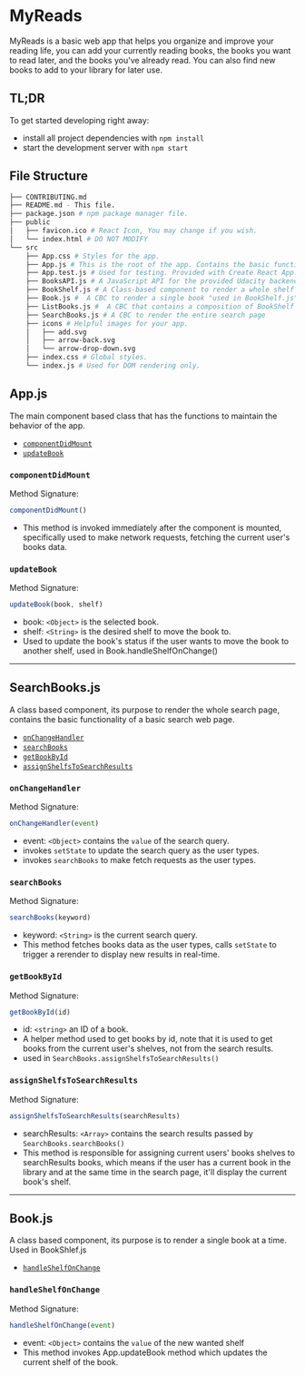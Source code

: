 # MyReads
MyReads is a basic web app that helps you organize and improve your reading life, you can add your currently reading books, the books you want to read later, and the books you've already read. You can also find new books to add to your library for later use.  

## TL;DR

To get started developing right away:

* install all project dependencies with `npm install`
* start the development server with `npm start`

## File Structure
```bash
├── CONTRIBUTING.md
├── README.md - This file.
├── package.json # npm package manager file. 
├── public
│   ├── favicon.ico # React Icon, You may change if you wish.
│   └── index.html # DO NOT MODIFY
└── src
    ├── App.css # Styles for the app.
    ├── App.js # This is the root of the app. Contains the basic functionallity of the app.
    ├── App.test.js # Used for testing. Provided with Create React App.
    ├── BooksAPI.js # A JavaScript API for the provided Udacity backend. 
    ├── BookShelf.js # A Class-based component to render a whole shelf section
    ├── Book.js #  A CBC to render a single book "used in BookShelf.js"
    ├── ListBooks.js #  A CBC that contains a composition of BookShelf components that has Books in it, used on homepage
    ├── SearchBooks.js # A CBC to render the entire search page
    ├── icons # Helpful images for your app.
    │   ├── add.svg
    │   ├── arrow-back.svg
    │   └── arrow-drop-down.svg
    ├── index.css # Global styles. 
    └── index.js # Used for DOM rendering only.
```

## App.js

The main component based class that has the functions to maintain the behavior of the app.

* [`componentDidMount`](#componentDidMount)
* [`updateBook`](#updateBook)

### `componentDidMount`

Method Signature:

```js
componentDidMount()
```

* This method is invoked immediately after the component is mounted, specifically used to make network requests, fetching the current user's books data. 

### `updateBook`

Method Signature:

```js
updateBook(book, shelf)
```

* book: `<Object>` is the selected book.
* shelf: `<String>` is the desired shelf to move the book to.
* Used to update the book's status if the user wants to move the book to another shelf, used in Book.handleShelfOnChange()

--------------------------------------------------------------------------------------------------------

## SearchBooks.js

A class based component, its purpose to render the whole search page, contains the basic functionality of a basic search web page.

* [`onChangeHandler`](#onChangeHandler)
* [`searchBooks`](#searchBooks)
* [`getBookById`](#getBookById)
* [`assignShelfsToSearchResults`](#assignShelfsToSearchResults)


### `onChangeHandler`

Method Signature:

```js
onChangeHandler(event)
```

* event: `<Object>` contains the `value` of the search query.
* invokes `setState` to update the search query as the user types.
* invokes `searchBooks` to make fetch requests as the user types.

### `searchBooks`

Method Signature:

```js
searchBooks(keyword)
```

* keyword: `<String>` is the current search query.
* This method fetches books data as the user types, calls `setState` to trigger a rerender to display new results in real-time.

### `getBookById`

Method Signature:

```js
getBookById(id)
```

* id: `<string>` an ID of a book.
* A helper method used to get books by id, note that it is used to get books from the current user's shelves, not from the search results.
* used in `SearchBooks.assignShelfsToSearchResults()`

### `assignShelfsToSearchResults`

Method Signature:

```js
assignShelfsToSearchResults(searchResults)
```

* searchResults: `<Array>` contains the search results passed by `SearchBooks.searchBooks()`
* This method is responsible for assigning current users' books shelves to searchResults books, which means if the user has a current book in the library and at the same time in the search page, it'll display the current book's shelf.


----------------------------------------------------------------------------------------------
## Book.js

A class based component, its purpose is to render a single book at a time. Used in BookShlef.js

* [`handleShelfOnChange`](#handleShelfOnChange)

### `handleShelfOnChange`

Method Signature:

```js
handleShelfOnChange(event)
```

* event: `<Object>` contains the `value` of the new wanted shelf
* This method invokes App.updateBook method which updates the current shelf of the book. 

